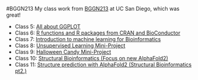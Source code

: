 #BGGN213
My class work from [BGGN213](https://bioboot.github.io/bggn213_F24/) at UC San Diego, which was great!


- Class 5: [All about GGPLOT](https://github.com/muditg19/bggn213_github/blob/main/class05/class05.qmd)
- Class 6: [R functions and R packages from CRAN and BioConductor](https://github.com/muditg19/bggn213_github/blob/main/class_6/class6/class6.md)
- Class 7: [Introduction to machine learning for Bioinformatics]()
- Class 8: [Unsupervised Learning Mini-Project]()
- Class 9: [Halloween Candy Mini-Project]()
- Class 10: [Structural Bioinformatics (Focus on new AlphaFold2)]()
- Class 11: [Structure prediction with AlphaFold2 (Structural Bioinformatics pt2.)]()
